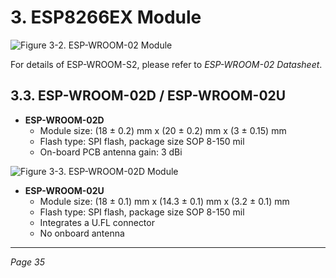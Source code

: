 # 3. ESP8266EX Module

![Figure 3-2. ESP-WROOM-02 Module](Figure_3-2_ESP-WROOM-02_Module.png)

For details of ESP-WROOM-S2, please refer to *ESP-WROOM-02 Datasheet*.

## 3.3. ESP-WROOM-02D / ESP-WROOM-02U

- **ESP-WROOM-02D**
  - Module size: (18 ± 0.2) mm x (20 ± 0.2) mm x (3 ± 0.15) mm
  - Flash type: SPI flash, package size SOP 8-150 mil
  - On-board PCB antenna gain: 3 dBi

![Figure 3-3. ESP-WROOM-02D Module](Figure_3-3_ESP-WROOM-02D_Module.png)

- **ESP-WROOM-02U**
  - Module size: (18 ± 0.1) mm x (14.3 ± 0.1) mm x (3.2 ± 0.1) mm
  - Flash type: SPI flash, package size SOP 8-150 mil
  - Integrates a U.FL connector
  - No onboard antenna

---

*Page 35*